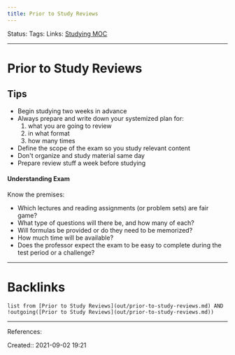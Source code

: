 ```yaml
---
title: Prior to Study Reviews
---
```

Status: 
Tags: 
Links: [Studying MOC](out/studying-moc.md)
___
# Prior to Study Reviews
## Tips
- Begin studying two weeks in advance
- Always prepare and write down your systemized plan for:
	1.  what you are going to review
	2.  in what format
	3.  how many times
- Define the scope of the exam so you study relevant content
- Don't organize and study material same day
- Prepare review stuff a week before studying
#### Understanding Exam
Know the premises:
- Which lectures and reading assignments (or problem sets) are fair game?
- What type of questions will there be, and how many of each?
- Will formulas be provided or do they need to be memorized?
- How much time will be available?
- Does the professor expect the exam to be easy to complete during the test period or a challenge?

___
# Backlinks
```dataview
list from [Prior to Study Reviews](out/prior-to-study-reviews.md) AND !outgoing([Prior to Study Reviews](out/prior-to-study-reviews.md))
```
___
References:

Created:: 2021-09-02 19:21